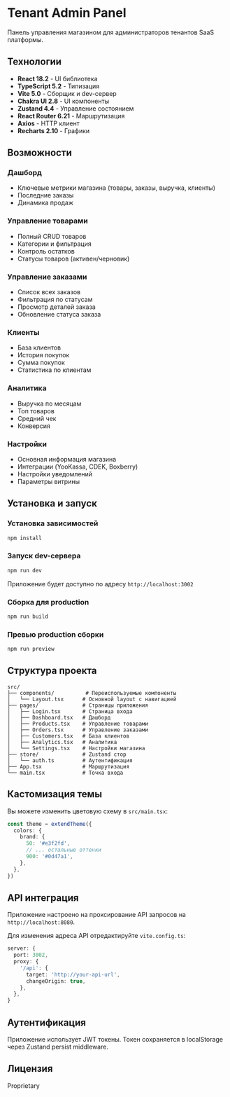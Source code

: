 # Tenant Admin Panel

Панель управления магазином для администраторов тенантов SaaS платформы.

## Технологии

- **React 18.2** - UI библиотека
- **TypeScript 5.2** - Типизация
- **Vite 5.0** - Сборщик и dev-сервер
- **Chakra UI 2.8** - UI компоненты
- **Zustand 4.4** - Управление состоянием
- **React Router 6.21** - Маршрутизация
- **Axios** - HTTP клиент
- **Recharts 2.10** - Графики

## Возможности

### Дашборд
- Ключевые метрики магазина (товары, заказы, выручка, клиенты)
- Последние заказы
- Динамика продаж

### Управление товарами
- Полный CRUD товаров
- Категории и фильтрация
- Контроль остатков
- Статусы товаров (активен/черновик)

### Управление заказами
- Список всех заказов
- Фильтрация по статусам
- Просмотр деталей заказа
- Обновление статуса заказа

### Клиенты
- База клиентов
- История покупок
- Сумма покупок
- Статистика по клиентам

### Аналитика
- Выручка по месяцам
- Топ товаров
- Средний чек
- Конверсия

### Настройки
- Основная информация магазина
- Интеграции (YooKassa, CDEK, Boxberry)
- Настройки уведомлений
- Параметры витрины

## Установка и запуск

### Установка зависимостей

```bash
npm install
```

### Запуск dev-сервера

```bash
npm run dev
```

Приложение будет доступно по адресу `http://localhost:3002`

### Сборка для production

```bash
npm run build
```

### Превью production сборки

```bash
npm run preview
```

## Структура проекта

```
src/
├── components/          # Переиспользуемые компоненты
│   └── Layout.tsx      # Основной layout с навигацией
├── pages/              # Страницы приложения
│   ├── Login.tsx       # Страница входа
│   ├── Dashboard.tsx   # Дашборд
│   ├── Products.tsx    # Управление товарами
│   ├── Orders.tsx      # Управление заказами
│   ├── Customers.tsx   # База клиентов
│   ├── Analytics.tsx   # Аналитика
│   └── Settings.tsx    # Настройки магазина
├── store/              # Zustand стор
│   └── auth.ts         # Аутентификация
├── App.tsx             # Маршрутизация
└── main.tsx            # Точка входа
```

## Кастомизация темы

Вы можете изменить цветовую схему в `src/main.tsx`:

```typescript
const theme = extendTheme({
  colors: {
    brand: {
      50: '#e3f2fd',
      // ... остальные оттенки
      900: '#0d47a1',
    },
  },
})
```

## API интеграция

Приложение настроено на проксирование API запросов на `http://localhost:8080`.

Для изменения адреса API отредактируйте `vite.config.ts`:

```typescript
server: {
  port: 3002,
  proxy: {
    '/api': {
      target: 'http://your-api-url',
      changeOrigin: true,
    },
  },
}
```

## Аутентификация

Приложение использует JWT токены. Токен сохраняется в localStorage через Zustand persist middleware.

## Лицензия

Proprietary
